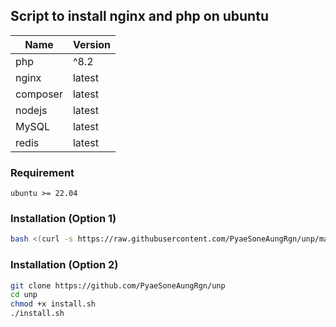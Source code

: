 ## Script to install nginx and php on ubuntu

| Name | Version |
| ----------- | ----------- |
| php | ^8.2 |
| nginx | latest |
| composer | latest |
| nodejs | latest |
| MySQL | latest |
| redis | latest |


### Requirement
```
ubuntu >= 22.04
```

### Installation (Option 1)
```bash
bash <(curl -s https://raw.githubusercontent.com/PyaeSoneAungRgn/unp/main/install.sh)
```

### Installation (Option 2)
```bash
git clone https://github.com/PyaeSoneAungRgn/unp
cd unp
chmod +x install.sh
./install.sh
```
